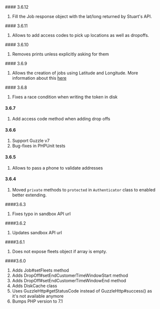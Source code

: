 #### 3.6.12

1. Fill the Job response object with the lat/long returned by Stuart's API.

#### 3.6.11

1. Allows to add access codes to pick up locations as well as dropoffs.

#### 3.6.10

1. Removes prints unless explicitly asking for them

#### 3.6.9

1. Allows the creation of jobs using Latitude and Longitude. More information about this [here](https://community.stuart.engineering/t/job-creation-with-lat-long-coordinates/1436)

#### 3.6.8

1. Fixes a race condition when writing the token in disk

#### 3.6.7

1. Add access code method when adding drop offs

#### 3.6.6

1. Support Guzzle v7
2. Bug-fixes in PHPUnit tests

#### 3.6.5

1. Allows to pass a phone to validate addresses

#### 3.6.4

1. Moved `private` methods to `protected` in `Authenticator` class to enabled better extending.

####3.6.3

1. Fixes typo in sandbox API url

####3.6.2

1. Updates sandbox API url

####3.6.1

1. Does not expose fleets object if array is empty.

####3.6.0

1. Adds Job#setFleets method
2. Adds DropOff#setEndCustomerTimeWindowStart method
3. Adds DropOff#setEndCustomerTimeWindowEnd method
4. Adds DiskCache class
5. Uses GuzzleHttp#getStatusCode instead of GuzzleHttp#success() as it's not available anymore
6. Bumps PHP version to 7.1
